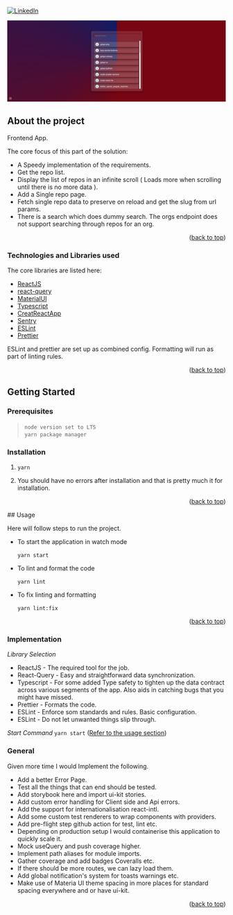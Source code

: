 <div id="top"></div>

[![LinkedIn][linkedin-shield]][linkedin-url]

<img src="screen.png">

## About the project

Frontend App.

The core focus of this part of the solution:
- A Speedy implementation of the requirements.
- Get the repo list.
- Display the list of repos in an infinite scroll ( Loads more when scrolling until there is no more data ).
- Add a Single repo page.
- Fetch single repo data to preserve on reload and get the slug from url params.
- There is a search  which does dummy search. The orgs endpoint does not support searching through repos for an org.

<p align="right">(<a href="#top">back to top</a>)</p>


### Technologies and Libraries used

The core libraries are listed here:

* [ReactJS](https://reactjs.org/)
* [react-query](https://react-query.tanstack.com/)
* [MaterialUI](https://mui.com/)
* [Typescript](https://www.typescriptlang.org/)
* [CreatReactApp](https://create-react-app.dev/)
* [Sentry](https://sentry.io/)
* [ESLint](https://eslint.org/)
* [Prettier](https://prettier.io/)

ESLint and prettier are set up as combined config. Formatting will run as part of linting rules.

<p align="right">(<a href="#top">back to top</a>)</p>

## Getting Started

### Prerequisites
>`node version set to LTS`  
`yarn package manager`

### Installation

1. ```shell
   yarn
   ```
2. You should have no errors after installation and that is pretty much it for installation.

<p align="right">(<a href="#top">back to top</a>)</p>


<div id="usage"></div>
## Usage

Here will follow steps to run the project.
* To start the application in watch mode
    ```shell
    yarn start
    ```
* To lint and format the code
    ```shell
    yarn lint
    ```
* To fix linting and formatting
    ```shell
    yarn lint:fix
    ```

<p align="right">(<a href="#top">back to top</a>)</p>

### Implementation

_Library Selection_
* ReactJS - The required tool for the job.
* React-Query - Easy and straightforward data synchronization.
* Typescript - For some added Type safety to tighten up the data contract across various segments of the app. Also aids in catching
  bugs that you might have missed.
* Prettier - Formats the code.
* ESLint - Enforce som standards and rules. Basic configuration.
* ESLint - Do not let unwanted things slip through.

_Start Command_ `yarn start` (<a href="#usage">Refer to the usage section</a>)

### General
Given more time I would Implement the following.
* Add a better Error Page.
* Test all the things that can end should be tested.
* Add storybook here and import ui-kit stories.
* Add custom error handling for Client side and Api errors.
* Add the support for internationalisation react-intl.
* Add some custom test renderers to wrap components with providers.
* Add pre-flight step github action for test, lint etc.
* Depending on production setup I would containerise this application to quickly scale it.
* Mock useQuery and push coverage higher.
* Implement path aliases for module imports.
* Gather coverage and add badges Coveralls etc.
* If there should be more routes, we can lazy load them.
* Add global notification's system for toasts warnings etc.
* Make use of Materia UI theme spacing in more places for standard spacing everywhere and or have ui-kit.

<p align="right">(<a href="#top">back to top</a>)</p>


[linkedin-shield]: https://img.shields.io/badge/-LinkedIn-black.svg?style=for-the-badge&logo=linkedin&colorB=555
[linkedin-url]: https://www.linkedin.com/in/jahil-khalfe/

